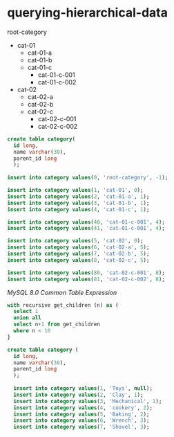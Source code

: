 # querying-hierarchical-data

root-category
  - cat-01
    - cat-01-a
    - cat-01-b
    - cat-01-c
      - cat-01-c-001
      - cat-01-c-002
  - cat-02
    - cat-02-a
    - cat-02-b
    - cat-02-c    
      - cat-02-c-001
      - cat-02-c-002
    
    
```sql
create table category(
  id long,
  name varchar(30),
  parent_id long
  );
  
insert into category values(0, 'root-category', -1);

insert into category values(1, 'cat-01', 0);
insert into category values(2, 'cat-01-a', 1);
insert into category values(3, 'cat-01-b', 1);
insert into category values(4, 'cat-01-c', 1);

insert into category values(40, 'cat-01-c-001', 4);
insert into category values(41, 'cat-01-c-001', 4);

insert into category values(5, 'cat-02', 0);
insert into category values(6, 'cat-02-a', 5);
insert into category values(7, 'cat-02-b', 5);
insert into category values(8, 'cat-02-c', 5);

insert into category values(80, 'cat-02-c-001', 8);
insert into category values(81, 'cat-02-c-002', 8);
```

*MySQL 8.0 Common Table Expression*

```sql
with recursive get_children (n) as (
  select 1
  union all
  select n+1 from get_children
  where n < 10  
}
```


```sql
create table category (
  id long,
  name varchar(30),
  parent_id long
  );
  
  insert into category values(1, 'Toys', null);
  insert into category values(2, 'Clay', 1);
  insert into category values(3, 'Mechanical', 1);
  insert into category values(4, 'cookery', 2);
  insert into category values(5, 'Baking', 2);
  insert into category values(6, 'Wrench', 3);
  insert into category values(7, 'Shovel', 3);
```
